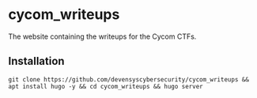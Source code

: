 # cycom_writeups
The website containing the writeups for the Cycom CTFs.

## Installation
```
git clone https://github.com/devensyscybersecurity/cycom_writeups && apt install hugo -y && cd cycom_writeups && hugo server
```

